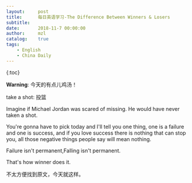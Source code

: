 ```yaml
---
layout:     post
title:      每日英语学习-The Difference Between Winners & Losers
subtitle:   
date:       2018-11-7 00:00:00
author:     mzl
catalog:    true
tags:
    - English
    - China Daily
---
```


{:toc}

**Warning**: 今天的有点儿鸡汤！

take a shot: 投篮

Imagine if Michael Jordan was scared of missing. He would have never taken a shot.

You're gonna have to pick today and I'll tell you one thing, one is a failure and one is success, and if you love success there is nothing that can stop you, all those negative things people say will mean nothing.

Failure isn't permanent,Falling isn't permanent.

That's how winner does it.

不太方便找到原文，今天就这样。